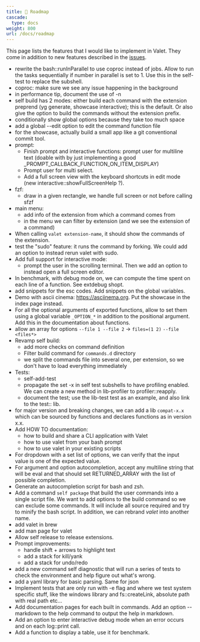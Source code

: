 ```yaml
---
title: 🔭 Roadmap
cascade:
  type: docs
weight: 800
url: /docs/roadmap
---
```


This page lists the features that I would like to implement in Valet. They come in addition to new features described in the [issues][valet-issues].

- rewrite the bash::runInParallel to use coproc instead of jobs. Allow to run the tasks sequentially if number in parallel is set to 1. Use this in the self-test to replace the subshell.
- coproc: make sure we see any issue happening in the background
- in performance tip, document the use of -n
- self build has 2 modes: either build each command with the extension preprend (yg generate, showcase interactive); this is the default. Or also give the option to build the commands without the extension prefix.
- conditionally show global options because they take too much space
- add a global --edit option to edit the command function file
- for the showcase, actually build a small app like a git conventional commit tool.
- prompt:
  - Finish prompt and interactive functions: prompt user for multiline text (doable with by just implementing a good _PROMPT_CALLBACK_FUNCTION_ON_ITEM_DISPLAY)
  - Prompt user for multi select.
  - Add a full screen view with the keyboard shortcuts in edit mode (new interactive::showFullScreenHelp ?).
- fzf: 
  - draw in a given rectangle, we handle full screen or not before calling sfzf
- main menu:
  - add info of the extension from which a command comes from
  - in the menu we can filter by extension (and we see the extension of a command)
- When calling `valet extension-name`, it should show the commands of the extension.
- test the "sudo" feature: it runs the command by forking. We could add an option to instead rerun valet with sudo.
- Add full support for interactive mode:
  - prompt the user in the scrolling terminal. Then we add an option to instead open a full screen editor.
- In benchmark, with debug mode on, we can compute the time spent on each line of a function. See extdebug shopt.
- add snippets for the esc codes. Add snippets on the global variables.
- Demo with ascii cinema: https://asciinema.org. Put the showcase in the index page instead.
- For all the optional arguments of exported functions, allow to set them using a global variable `_OPTION_*` in addition to the positional argument. Add this in the documentation about functions.
- allow an array for options `--file 1 --file 2` -> `files=(1 2)` `--file <files*>`
- Revamp self build:
  - add more checks on command definition
  - Filter build command for `commands.d` directory
  - we split the commands file into several one, per extension, so we don't have to load everything immediately
- Tests:
  - self-add-test
  - propagate the set -x in self test subshells to have profiling enabled. We can create a new method in lib-profiler to profiler::reapply.
  - document the test; use the lib-test test as an example, and also link to the test:: lib.
- for major version and breaking changes, we can add a lib `compat-x.x` which can be sourced by functions and declares functions as in version x.x.
- Add HOW TO documentation:
  - how to build and share a CLI application with Valet
  - how to use valet from your bash prompt
  - how to use valet in your existing scripts
- For dropdown with a set list of options, we can verify that the input value is one of the expected value.
- For argument and option autocompletion, accept any multiline string that will be eval and that should set RETURNED_ARRAY with the list of possible completion.
- Generate an autocompletion script for bash and zsh.
- Add a command `self package` that build the user commands into a single script file. We want to add options to the build command so we can exclude some commands. It will include all source required and try to minify the bash script. In addition, we can rebrand *valet* into another name.
- add valet in brew
- add man page for valet
- Allow self release to release extensions.
- Prompt improvements:
  - handle shift + arrows to highlight text
  - add a stack for kill/yank
  - add a stack for undo/redo
- add a new command self diagnostic that will run a series of tests to check the environment and help figure out what's wrong.
- add a yaml library for basic parsing. Same for json
- Implement tests that are only run with -e flag and where we test system specific stuff, like the windows library and fs::createLink, absolute path with real path etc...
- Add documentation pages for each built in commands. Add an option --markdown to the help command to output the help in markdown.
- Add an option to enter interactive debug mode when an error occurs and on each log::print call.
- Add a function to display a table, use it for benchmark.

[valet-issues]: https://github.com/jcaillon/valet/issues
